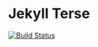 # Jekyll Terse
[![Build Status](https://travis-ci.com/ashenm/jekyll-terse.svg?branch=master)](https://travis-ci.com/ashenm/jekyll-terse)
